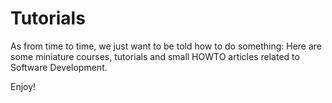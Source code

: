 # Tutorials

As from time to time, we just want to be told how to do something:
Here are some miniature courses, tutorials and small HOWTO articles related to Software Development.

Enjoy!